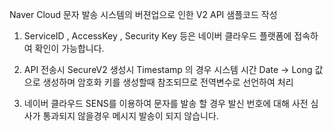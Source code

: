 Naver Cloud 문자 발송 시스템의 버젼업으로 인한 V2 API 샘플코드 작성 

1. ServiceID , AccessKey , Security Key 등은 네이버 클라우드 플랫폼에 접속하여 확인이 가능합니다. 

2. API 전송시 SecureV2 생성시 Timestamp 의 경우 시스템 시간 Date -> Long 값으로 생성하며 암호화 키를 생성할때 참조되므로 전역변수로 선언하여 처리 

3. 네이버 클라우드 SENS를 이용하여 문자를 발송 할 경우 발신 번호에 대해 사전 심사가 통과되지 않을경우 메시지 발송이 되지 않습니다. 
